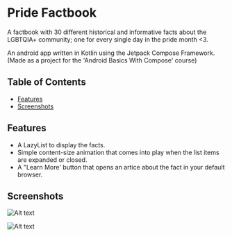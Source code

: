 # Pride Factbook

A factbook with 30 different historical and informative facts about the LGBTQIA+ community; one for every single day in the pride month <3.

An android app written in Kotlin using the Jetpack Compose Framework. (Made as a project for the 'Android Basics With Compose' course)

## Table of Contents

- [Features](#features)
- [Screenshots](#screenshots)


## Features

- A LazyList to display the facts.
- Simple content-size animation that comes into play when the list items are expanded or closed.
- A "Learn More' button that opens an artice about the fact in your default browser.

## Screenshots

![Alt text](/relative/path/to/img.jpg?raw=true "Optional Title")

![Alt text](/relative/path/to/img.jpg?raw=true "Optional Title")

